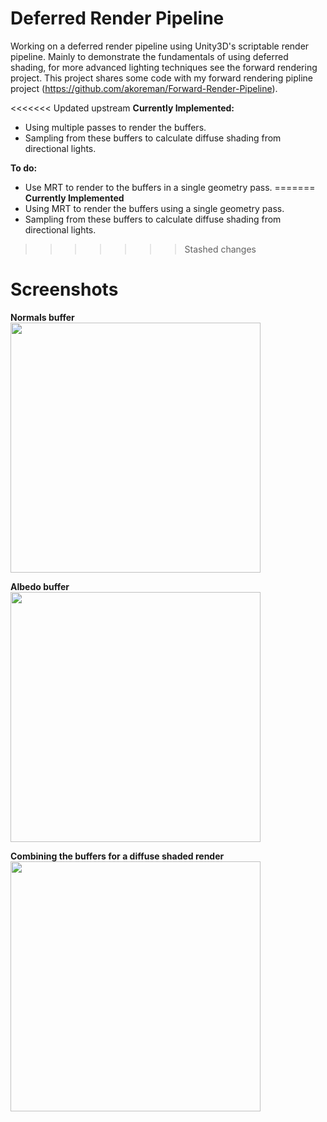 # Deferred Render Pipeline

Working on a deferred render pipeline using Unity3D's scriptable render pipeline. Mainly to demonstrate the fundamentals of using deferred shading, for more advanced lighting techniques see the forward rendering project. This project shares some code with my forward rendering pipline project (https://github.com/akoreman/Forward-Render-Pipeline).

<<<<<<< Updated upstream
**Currently Implemented:**
- Using multiple passes to render the buffers.
- Sampling from these buffers to calculate diffuse shading from directional lights.

**To do:**
- Use MRT to render to the buffers in a single geometry pass.
=======
**Currently Implemented**
- Using MRT to render the buffers using a single geometry pass.
- Sampling from these buffers to calculate diffuse shading from directional lights.
>>>>>>> Stashed changes

# Screenshots

**Normals buffer**  
<img src="https://raw.github.com/akoreman/Deferred-Render-Pipeline/main/images/GBufferNormals.png" width="400"> 

**Albedo buffer**  
<img src="https://raw.github.com/akoreman/Deferred-Render-Pipeline/main/images/GBufferAlbedo.png" width="400"> 

**Combining the buffers for a diffuse shaded render**  
<img src="https://raw.github.com/akoreman/Deferred-Render-Pipeline/main/images/DiffuseShaded.png" width="400"> 
